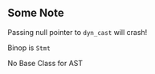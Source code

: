 ## Some Note

Passing null pointer to `dyn_cast` will crash!

Binop is `Stmt`

No Base Class for AST